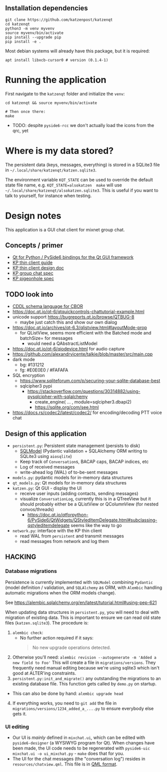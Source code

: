 ## Installation dependencies

```
git clone https://github.com/katzenpost/katzenqt
cd katzenqt
python3 -m venv myvenv
source myvenv/bin/activate
pip install --upgrade pip
pip install -e .
```

Most debian systems will already have this package, but it is required:
```shell
apt install libxcb-cursor0 # version (0.1.4-1)
```

# Running the application

First navigate to the `katzenqt` folder and initialize the `venv`:
```shell
cd katzenqt && source myvenv/bin/activate

# Then once there:
make
```

- TODO: despite `pyside6-rcc` we don't actually load the icons from the qrc, yet

# Where is my data stored?

The persistent data (keys, messages, everything) is stored in a SQLite3 file in `~/.local/share/katzenqt/katzen.sqlite3`.

The environment variable `KQT_STATE` can be used to override the default state file name, e.g. `KQT_STATE=alsokatzen  make` will use `~/.local/share/katzenqt/alsokatzen.sqlite3`. This is useful if you want to talk to yourself, for instance when testing.

# Design notes

This application is a GUI chat client for mixnet group chat.

## Concepts / primer
- [Qt for Python / PySide6 bindings for the Qt GUI framework](https://doc.qt.io/qtforpython-6/)
- [KP thin client guide](https://katzenpost.network/docs/client_integration/)
- [KP thin client design doc](https://katzenpost.network/docs/specs/thin_client.html)
- [KP group chat spec](https://katzenpost.network/docs/specs/group_chat.html)
- [KP pigeonhole spec](https://katzenpost.network/docs/specs/pigeonhole/)

## TODO look into
- [CDDL schema language for CBOR](https://datatracker.ietf.org/doc/rfc8610/)
- https://doc.qt.io/qt-6/qtquickcontrols-chattutorial-example.html
- unicode support https://bugreports.qt.io/browse/QTBUG-8
  - maybe just catch this and show our own dialog
- https://doc.qt.io/archives/qt-6.3/qlistview.html#layoutMode-prop
  - for QListView, seems more efficient with the Batched mode and batchSize= for messages
    - would need a QAbstractListModel
- https://doc.qt.io/qt-6/qiodevice.html for audio capture
- https://github.com/alexandrvicente/talkie/blob/master/src/main.cpp
- dark mode
  - bg: #131212
  - fg: #E0E0E0 / #FAFAFA
- SQL encryption
  - https://www.sqliteforum.com/p/securing-your-sqlite-database-best
  - sqlcipher3 pypi
    - https://stackoverflow.com/questions/30314882/using-pysqlcipher-with-sqlalchemy
      - create_engine( ... , module=sqlcipher3.dbapi2)
      - https://sqlite.org/com/see.html
- https://docs.rs/codec2/latest/codec2/ for encoding/decoding PTT voice chat

## Design of this application
- `persistent.py`: Persistent state management (persists to disk)
  - [SQLModel](https://sqlmodel.tiangolo.com/) (Pydantic validation + SQLAlchemy ORM writing to SQLite3 using `aiosqlite`)
  - Keep track of `Conversation`s, BACAP caps, BACAP indices, etc
  - Log of received messages
  - write-ahead log (WAL) of to-be-sent messages
- `models.py`: pydantic models for in-memory data structures
- `qt_models.py`: Qt models for in-memory data structures
- `katzen.py`:  Qt GUI - display the UI
  - receive user inputs (adding contacts, sending messages)
  - visualize `ConversationLog`, currently this is in a QTreeView but it should probably either be a QListView or QColumnView (for nested convos/threads)
    - https://doc.qt.io/qtforpython-6/PySide6/QtWidgets/QStyledItemDelegate.html#subclassing-qstyleditemdelegate seems like the way to go
- `network.py`: interface with the KP thin client
  - read WAL from `persistent` and transmit messages
  - read messages from network and log them

## HACKING

### Database migrations

Persistence is currently implemented with `SQLModel` combining `Pydantic` (model definition / validation, and `SQLAlchemy` as ORM, with `Alembic` handling automatic migrations when the ORM models change).

See https://alembic.sqlalchemy.org/en/latest/tutorial.html#using-pep-621

When updating data structures in `persistent.py`, you will need to deal with migration of existing data. This is important to ensure we can read old state files (`katzen.sqlite3`).
The procedure is:
1. `alembic check`:
   - No further action required if it says:
     > No new upgrade operations detected.
2. Otherwise you'll need: `alembic revision --autogenerate -m 'Added a new field to Foo'`
   This will create a file in `migrations/versions`.
   They frequently need manual editing because we're using sqlite3 which isn't good at ALTER'ing constraints.
3. `persistent.py:init_and_migrate()` any outstanding the migrations to an existing database file. This function gets called by `demo.py` on startup.
  - This can also be done by hand: `alembic upgrade head`
4. If everything works, you need to `git add` the file in  `migrations/versions/1234_added_a_....py` to ensure everybody else gets it.

### UI editing
- Our UI is *mainly* defined in `mixchat.ui`, which can be edited with `pyside6-designer` (a WYSIWYG program for Qt).
When changes have been made, the UI code needs to be regenerated with `pyside6-uic mixchat.ui -o ui_mixchat.py` - `make` does that for you.
- The UI for the chat messages (the "conversation log") resides in `resources/chatview.qml`. This file is in [QML format](https://en.wikipedia.org/wiki/QML).